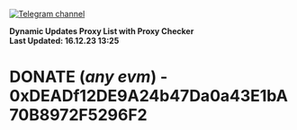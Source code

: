 [![Telegram channel](https://img.shields.io/endpoint?url=https://runkit.io/damiankrawczyk/telegram-badge/branches/master?url=https://t.me/n4z4v0d)](https://t.me/n4z4v0d) 

**Dynamic Updates Proxy List with Proxy Checker**  
**Last Updated: 16.12.23 13:25**

# DONATE (_any evm_) - 0xDEADf12DE9A24b47Da0a43E1bA70B8972F5296F2
